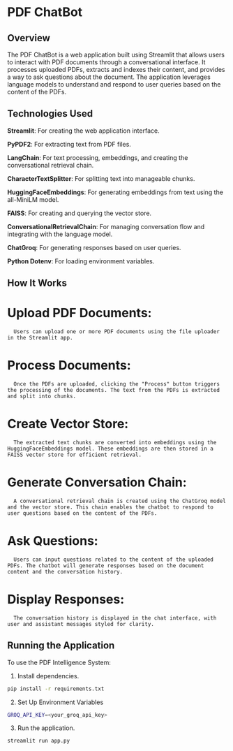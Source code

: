 # PDF ChatBot

## Overview

The PDF ChatBot is a web application built using Streamlit that allows users to interact with PDF documents through a conversational interface. It processes uploaded PDFs, extracts and indexes their content, and provides a way to ask questions about the document. The application leverages language models to understand and respond to user queries based on the content of the PDFs.

## Technologies Used

   **Streamlit**: For creating the web application interface.

   **PyPDF2**: For extracting text from PDF files.

   **LangChain**: For text processing, embeddings, and creating the conversational retrieval chain.

   **CharacterTextSplitter**: For splitting text into manageable chunks.

   **HuggingFaceEmbeddings**: For generating embeddings from text using the all-MiniLM model.

   **FAISS**: For creating and querying the vector store.

   **ConversationalRetrievalChain**: For managing conversation flow and integrating with the language model.

   **ChatGroq**: For generating responses based on user queries.

   **Python Dotenv**: For loading environment variables.

## How It Works

  # Upload PDF Documents:

      Users can upload one or more PDF documents using the file uploader in the Streamlit app.

  # Process Documents:

      Once the PDFs are uploaded, clicking the "Process" button triggers the processing of the documents. The text from the PDFs is extracted and split into chunks.

  # Create Vector Store:

      The extracted text chunks are converted into embeddings using the HuggingFaceEmbeddings model. These embeddings are then stored in a FAISS vector store for efficient retrieval.

  # Generate Conversation Chain:

      A conversational retrieval chain is created using the ChatGroq model and the vector store. This chain enables the chatbot to respond to user questions based on the content of the PDFs.

  # Ask Questions:

      Users can input questions related to the content of the uploaded PDFs. The chatbot will generate responses based on the document content and the conversation history.

  # Display Responses:

      The conversation history is displayed in the chat interface, with user and assistant messages styled for clarity.



## Running the Application

To use the PDF Intelligence System:

   1. Install dependencies.
   ```bash
   pip install -r requirements.txt
   ```

   2. Set Up Environment Variables
   ```bash
   GROQ_API_KEY=<your_groq_api_key>
   ```

   3. Run the application.
   ```bash
   streamlit run app.py
   ```

   
   





